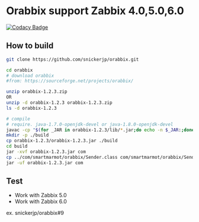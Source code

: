 # Orabbix support Zabbix 4.0,5.0,6.0

[![Codacy Badge](https://api.codacy.com/project/badge/Grade/56a9164c812c4ea1a0fca04469616c7c)](https://app.codacy.com/app/snickerjp/orabbix?utm_source=github.com&utm_medium=referral&utm_content=snickerjp/orabbix&utm_campaign=Badge_Grade_Settings)

## How to build

```sh
git clone https://github.com/snickerjp/orabbix.git

cd orabbix
# download orabbix
#from: https://sourceforge.net/projects/orabbix/

unzip orabbix-1.2.3.zip
OR
unzip -d orabbix-1.2.3 orabbix-1.2.3.zip
ls -d orabbix-1.2.3

# compile
# require. java-1.7.0-openjdk-devel or java-1.8.0-openjdk-devel
javac -cp "$(for _JAR in orabbix-1.2.3/lib/*.jar;do echo -n $_JAR:;done)orabbix-1.2.3/orabbix-1.2.3.jar" com/smartmarmot/orabbix/Sender.java
mkdir -p ./build
cp orabbix-1.2.3/orabbix-1.2.3.jar ./build
cd build
jar -xvf orabbix-1.2.3.jar com
cp ../com/smartmarmot/orabbix/Sender.class com/smartmarmot/orabbix/Sender.class
jar -uf orabbix-1.2.3.jar com
```

## Test
*  Work with Zabbix 5.0
*  Work with Zabbix 6.0

ex. 
snickerjp/orabbix#9
